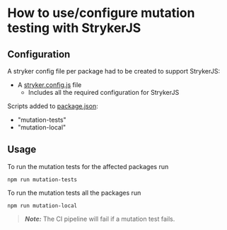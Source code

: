 # How to use/configure mutation testing with StrykerJS

## Configuration

A stryker config file per package had to be created to support StrykerJS:

- A [stryker.config.js](../../packages/events/stryker.conf.js) file
  - Includes all the required configuration for StrykerJS

Scripts added to [package.json](../../package.json):

- "mutation-tests"
- "mutation-local"

## Usage

To run the mutation tests for the affected packages run

```
npm run mutation-tests
```

To run the mutation tests all the packages run

```
npm run mutation-local
```

> **_Note:_** The CI pipeline will fail if a mutation test fails.
